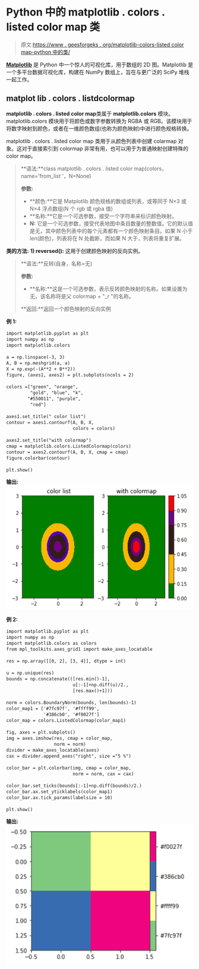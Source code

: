 # Python 中的 matplotlib . colors . listed color map 类

> 原文:[https://www . geesforgeks . org/matplotlib-colors-listed color map-python 中的类/](https://www.geeksforgeeks.org/matplotlib-colors-listedcolormap-class-in-python/)

[**Matplotlib**](http://geeksforgeeks.org/python-matplotlib-an-overview/) 是 Python 中一个惊人的可视化库，用于数组的 2D 图。Matplotlib 是一个多平台数据可视化库，构建在 NumPy 数组上，旨在与更广泛的 SciPy 堆栈一起工作。

## matplot lib . colors . listdcolormap

**matplotlib . colors . listed color map**类属于 **matplotlib.colors** 模块。matplotlib.colors 模块用于将颜色或数字参数转换为 RGBA 或 RGB。该模块用于将数字映射到颜色，或者在一维颜色数组(也称为颜色映射)中进行颜色规格转换。

matplotlib . colors . listed color map 类用于从颜色列表中创建 colarmap 对象。这对于直接索引到 colormap 非常有用，也可以用于为普通映射创建特殊的 color map。

> **语法:**class matplotlib . colors . listed color map(colors，name='from_list '，N=None)
> 
> **参数:**
> 
> *   **颜色:**它是 Matplotlib 颜色规格的数组或列表，或等同于 N×3 或 N×4 浮点数组(N 个 rgb 或 rgba 值)
> *   **名称:**它是一个可选参数，接受一个字符串来标识颜色映射。
> *   **N:** 它是一个可选参数，接受代表地图中条目数量的整数值。它的默认值是无，其中颜色列表中的每个元素都有一个颜色映射条目。如果 N 小于 len(颜色)，列表将在 N 处截断，而如果 N 大于，列表将重复扩展。

**类的方法:**
**1) reversed():** 这用于创建颜色映射的反向实例。

> **语法:**反转(自身，名称=无)
> 
> **参数:**
> 
> *   **名称:**这是一个可选参数，表示反转颜色映射的名称。如果设置为无，该名称将是父 colormap + "_r "的名称。
> 
> **返回:**返回一个颜色映射的反向实例

**例 1:**

```
import matplotlib.pyplot as plt
import numpy as np
import matplotlib.colors

a = np.linspace(-3, 3)
A, B = np.meshgrid(a, a)
X = np.exp(-(A**2 + B**2))
figure, (axes1, axes2) = plt.subplots(ncols = 2)

colors =["green", "orange", 
         "gold", "blue", "k", 
        "#550011", "purple",
         "red"]

axes1.set_title(" color list")
contour = axes1.contourf(A, B, X, 
                         colors = colors)

axes2.set_title("with colormap")
cmap = matplotlib.colors.ListedColormap(colors)
contour = axes2.contourf(A, B, X, cmap = cmap)
figure.colorbar(contour)

plt.show()
```

**输出:**
![matplotlib.colors.ListedColormap](img/8e4c882e27b0750d64bcf587e73288f8.png)

**例 2:**

```
import matplotlib.pyplot as plt
import numpy as np
import matplotlib.colors as colors
from mpl_toolkits.axes_grid1 import make_axes_locatable

res = np.array([[0, 2], [3, 4]], dtype = int)

u = np.unique(res)
bounds = np.concatenate(([res.min()-1],
                         u[:-1]+np.diff(u)/2.,
                         [res.max()+1]))

norm = colors.BoundaryNorm(bounds, len(bounds)-1)
color_map1 = ['#7fc97f', '#ffff99',
              '#386cb0', '#f0027f']
color_map = colors.ListedColormap(color_map1) 

fig, axes = plt.subplots()
img = axes.imshow(res, cmap = color_map,
                  norm = norm)
divider = make_axes_locatable(axes)
cax = divider.append_axes("right", size ="5 %")

color_bar = plt.colorbar(img, cmap = color_map, 
                         norm = norm, cax = cax)

color_bar.set_ticks(bounds[:-1]+np.diff(bounds)/2.)
color_bar.ax.set_yticklabels(color_map1)
color_bar.ax.tick_params(labelsize = 10)

plt.show()
```

**输出:**
![matplotlib.colors.ListedColormap](img/e88158b7d61babbeeec7925adfbb02a3.png)